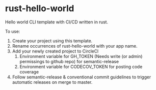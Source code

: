 # rust-hello-world
Hello world CLI template with CI/CD written in rust.

To use:
1. Create your project using this template.  
2. Rename occurrences of rust-hello-world with your app name.
3. Add your newly created project to CircleCI
    1. Environment variable for GH_TOKEN (Needs write (or admin) permissings to github repo) for semantic-release
    2. Environment variable for CODECOV_TOKEN for posting code coverage
4. Follow semantic-release & conventional commit guidelines to trigger automatic releases on merge to master.
